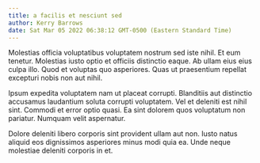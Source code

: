 ```yaml
---
title: a facilis et nesciunt sed
author: Kerry Barrows
date: Sat Mar 05 2022 06:38:12 GMT-0500 (Eastern Standard Time)
---
```

Molestias officia voluptatibus voluptatem nostrum sed iste nihil. Et eum tenetur. Molestias iusto optio et officiis distinctio eaque. Ab ullam eius eius culpa illo. Quod et voluptas quo asperiores. Quas ut praesentium repellat excepturi nobis non aut nihil.

 Ipsum expedita voluptatem nam ut placeat corrupti. Blanditiis aut distinctio accusamus laudantium soluta corrupti voluptatem. Vel et deleniti est nihil sint. Commodi et error optio quasi. Ea sint dolorem quos voluptatum non pariatur. Numquam velit aspernatur.

 Dolore deleniti libero corporis sint provident ullam aut non. Iusto natus aliquid eos dignissimos asperiores minus modi quia ea. Unde neque molestiae deleniti corporis in et.
